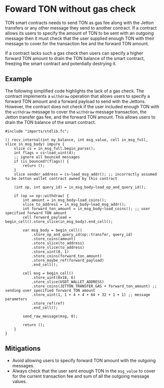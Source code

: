 # Foward TON without gas check

TON smart contracts needs to send TON as gas fee along with the Jetton transfers or any other message they send to another contract. If a contract allows its users to specify the amount of TON to be sent with an outgoing message then it must check that the user supplied enough TON with their message to cover for the transaction fee and the forward TON amount.

If a contract lacks such a gas check then users can specify a higher forward TON amount to drain the TON balance of the smart contract, freezing the smart contract and potentially destrying it.

## Example

The following simplified code highlights the lack of a gas check. The contract implements a `withdraw` operation that allows users to specify a forward TON amount and a forward payload to send with the Jettons. However, the contract does not check if the user included enough TON with the `withdraw` message to cover the `withdraw` message transaction, the Jetton transfer gas fee, and the forward TON amount. This allows users to drain the TON balance of the smart contract.

```FunC
#include "imports/stdlib.fc";

() recv_internal(int my_balance, int msg_value, cell in_msg_full, slice in_msg_body) impure {
    slice cs = in_msg_full.begin_parse();
    int flags = cs~load_uint(4);
    ;; ignore all bounced messages
    if (is_bounced?(flags)) {
        return ();
    }
    slice sender_address = cs~load_msg_addr(); ;; incorrectly assumed to be Jetton wallet contract owned by this contract

    (int op, int query_id) = in_msg_body~load_op_and_query_id();

    if (op == op::withdraw) {
        int amount = in_msg_body~load_coins();
        slice to_address = in_msg_body~load_msg_addr();
        int forward_ton_amount = in_msg_body~load_coins(); ;; user specified forward TON amount
        cell forward_payload = begin_cell().store_slice(in_msg_body).end_cell();

        var msg_body = begin_cell()
            .store_op_and_query_id(op::transfer, query_id)
            .store_coins(amount)
            .store_slice(to_address)
            .store_slice(to_address)
            .store_uint(0, 1)
            .store_coins(forward_ton_amount)
            .store_maybe_ref(forward_payload)
            .end_cell();

        cell msg = begin_cell()
            .store_uint(0x18, 6)
            .store_slice(USDT_WALLET_ADDRESS)
            .store_coins(JETTON_TRANSFER_GAS + forward_ton_amount) ;; sending user specified forward TON amount
            .store_uint(1, 1 + 4 + 4 + 64 + 32 + 1 + 1) ;; message parameters
            .store_ref(ref)
            .end_cell();

        send_raw_message(msg, 0);

        return ();
    }
}
```

## Mitigations

- Avoid allowing users to specify forward TON amount with the outgoing messages.
- Always check that the user sent enough TON in the `msg_value` to cover for the current transaction fee and sum of all the outgoing message values.
